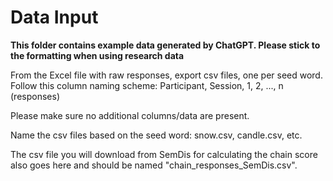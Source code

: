 # Data Input

**This folder contains example data generated by ChatGPT. Please stick to the formatting when using research data**

From the Excel file with raw responses, export csv files, one per seed word.
Follow this column naming scheme: 
Participant, Session, 1, 2, ..., n (responses)

Please make sure no additional columns/data are present.

Name the csv files based on the seed word: snow.csv, candle.csv, etc.

The csv file you will download from SemDis for calculating the chain score also goes here and should be named "chain_responses_SemDis.csv".
